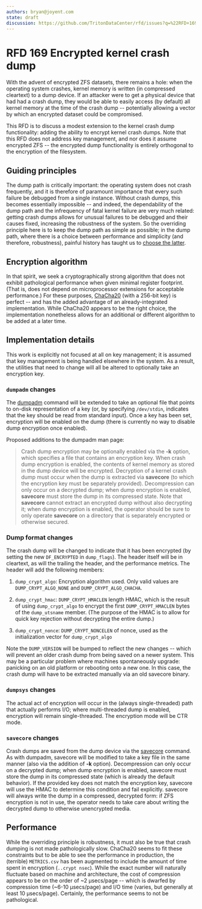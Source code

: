 ```yaml
---
authors: bryan@joyent.com
state: draft
discussion: https://github.com/TritonDataCenter/rfd/issues?q=%22RFD+169%22
---
```


<!--
    This Source Code Form is subject to the terms of the Mozilla Public
    License, v. 2.0. If a copy of the MPL was not distributed with this
    file, You can obtain one at http://mozilla.org/MPL/2.0/.
-->

<!--
    Copyright 2019 Joyent, Inc.
-->

# RFD 169 Encrypted kernel crash dump

With the advent of encrypted ZFS datasets, there remains a hole:  when the
operating system crashes, kernel memory is written (in compressed cleartext)
to a dump device.  If an attacker were to get a physical device that had had
a crash dump, they would be able to easily access (by default) all kernel
memory at the time of the crash dump -- potentially allowing a vector by
which an encrypted dataset could be compromised.

This RFD is to discuss a modest extension to the kernel crash dump
functionality:  adding the ability to encrypt kernel crash dumps.  Note that
this RFD does not address key management, and nor does it assume encrypted
ZFS -- the encrypted dump functionality is entirely orthogonal to the
encryption of the filesystem.

## Guiding principles

The dump path is critically important:  the operating system does not crash
frequently, and it is therefore of paramount importance that every such
failure be debugged from a single instance.  Without crash dumps, this
becomes essentially impossible -- and indeed, the dependability of the dump
path and the infrequency of fatal kernel failure are very much related:
getting crash dumps allows for unusual failures to be debugged and their
causes fixed, increasing the robustness of the system.  So
the overriding principle here is to keep the dump path as simple as
possible; in the dump path, where there is a choice between performance and
simplicity (and therefore, robustness), painful history has taught us to
<a href="https://github.com/TritonDataCenter/smartos-live/commit/aff9687fd077bca1157b7481d4a9da81e7dce498">choose
the latter</a>.

## Encryption algorithm

In that spirit, we seek a cryptographically strong algorithm that does not
exhibit pathological performance when given minimal register footprint.  (That
is, does not depend on microprocessor extensions for acceptable performance.)
For these purposes, <a
href="https://cr.yp.to/chacha/chacha-20080128.pdf">ChaCha20</a> (with a 256-bit
key) is perfect -- and has the added advantage of an already-integrated
implementation.  While ChaCha20 appears to be the right choice, the
implementation nonetheless allows for an additional or different algorithm to
be added at a later time.

## Implementation details

This work is explicitly not focused at all on key management; it is assumed
that key management is being handled elsewhere in the system.  As a result,
the utilities that need to change will all be altered to optionally take
an encryption key.

### ```dumpadm``` changes

The <a href="https://illumos.org/man/1M/dumpadm">dumpadm</a> command will
be extended to take an optional file that points to on-disk representation of a
key (or, by specifying ```/dev/stdin```, indicates that the key should be read
from standard input).  Once a key has been set, encryption will be enabled on
the dump (there is currently no way to disable dump encryption once enabled).

Proposed additions to the dumpadm man page:

>Crash dump encryption may be optionally enabled via the **-k** option, which
>specifies a file that contains an encryption key. When crash dump encryption
>is enabled, the contents of kernel memory as stored in the dump device will be
>encrypted. Decryption of a kernel crash dump must occur when the dump is
>extracted via **savecore** (to which the encryption key must be separately
>provided). Decompression can only occur on a decrypted dump; when dump
>encryption is enabled, **savecore** must store the dump in its compressed
>state. Note that **savecore** cannot extract an encrypted dump without also
>decrypting it; when dump encryption is enabled, the operator should be sure
>to only operate **savecore** on a directory that is separately encrypted
>or otherwise secured.

### Dump format changes

The crash dump will be changed to indicate that it has been encrypted
(by setting the new ```DF_ENCRYPTED``` in ```dump_flags```).
The header itself will be in cleartext, as will the trailing the header,
and the performance metrics.  The header will add the following members:

1. ```dump_crypt_algo```: Encryption algorithm used. Only valid values are
```DUMP_CRYPT_ALGO_NONE``` and ```DUMP_CRYPT_ALGO_CHACHA```.

2. ```dump_crypt_hmac```: ```DUMP_CRYPT_HMACLEN``` length HMAC, which is
the result of using ```dump_crypt_algo``` to encrypt the first
```DUMP_CRYPT_HMACLEN``` bytes of the ```dump_utsname``` member.  (The
purpose of the HMAC is to allow for quick key rejection without
decrypting the entire dump.)

3. ```dump_crypt_nonce```: ```DUMP_CRYPT_NONCELEN``` of nonce, used as the
initialization vector for ```dump_crypt_algo```

Note the ```DUMP_VERSION``` will be bumped to reflect the new changes -- which
will prevent an older crash dump from being saved on a newer system.
This may be a particular problem where machines spontaneously upgrade:
panicking on an old platform or rebooting onto a new one.  In this case,
the crash dump will have to be extracted manually via an old savecore
binary.

### ```dumpsys``` changes

The actual act of encryption will occur in the (always single-threaded)
path that actually performs I/O; where multi-threaded dump is enabled,
encryption will remain single-threaded.  The encryption mode will be CTR mode.

### ```savecore``` changes

Crash dumps are saved from the dump device via the <a
href="https://illumos.org/man/1M/savecore">savecore</a> command.  As with
dumpadm, savecore will be modified to take a key file in the same manner
(also via the addition of **-k** option).  Decompression can only occur on a
decrypted dump; when dump encryption is enabled, savecore must store the
dump in its compressed state (which is already the default behavior).  If
the provided key does not match the encryption key, savecore will use the
HMAC to determine this condition and fail explicitly.  savecore will always
write the dump in a compressed, decrypted form:  if ZFS encryption is not in
use, the operator needs to take care about writing the decrypted dump to
otherwise unencrypted media.

## Performance

While the overriding principle is robustness, it must also be true that
crash dumping is not made pathologically slow.  ChaCha20 seems to 
fit these constraints but to be able to see the performance in production,
the (terrible) ```METRICS.csv``` has been augmented to include 
the amount of time spent in encryption (```..crypt nsec```).  While the
exact number will naturally fluctuate based on machine and architecture,
the cost of compression appears to be on the order of ~2 μsecs/page -- which
is dwarfed by compression time (~6-10 μsecs/page) and I/O time (varies,
but generally at least 10 μsecs/page).  Certainly, the performance seems
to not be pathological.


